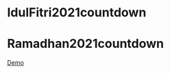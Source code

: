 # IdulFitri2021countdown
# Ramadhan2021countdown

<a href="https://onysu.github.io/countdownclock/">Demo</a>
